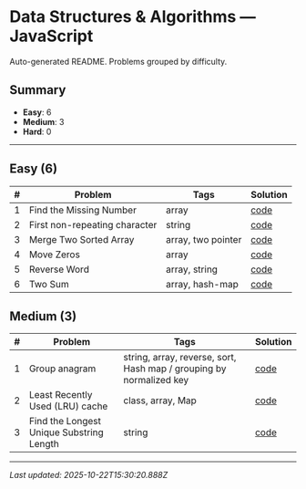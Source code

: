 # Data Structures & Algorithms — JavaScript

Auto-generated README. Problems grouped by difficulty.

## Summary

- **Easy**: 6
- **Medium**: 3
- **Hard**: 0

---

## Easy (6)

| # | Problem | Tags | Solution |
|---|---|---|---|
| 1 | Find the Missing Number | array | [code](./solutions/easy/find-missing-number.js) |
| 2 | First non-repeating character | string | [code](./solutions/easy/first-non-repeating-character.js) |
| 3 | Merge Two Sorted Array | array,  two pointer | [code](./solutions/easy/merge-sorted-array.js) |
| 4 | Move Zeros | array | [code](./solutions/easy/move-zeros.js) |
| 5 | Reverse Word | array,  string | [code](./solutions/easy/reverse-word.js) |
| 6 | Two Sum | array,  hash-map | [code](./solutions/easy/two-sums.js) |


## Medium (3)

| # | Problem | Tags | Solution |
|---|---|---|---|
| 1 | Group anagram | string,  array,  reverse,  sort,  Hash map / grouping by normalized key | [code](./solutions/medium/group-anagrams.js) |
| 2 | Least Recently Used (LRU) cache | class,  array,  Map | [code](./solutions/medium/least-recently-used.js) |
| 3 | Find the Longest Unique Substring Length | string | [code](./solutions/medium/longest-substring.js) |


---

_Last updated: 2025-10-22T15:30:20.888Z_

